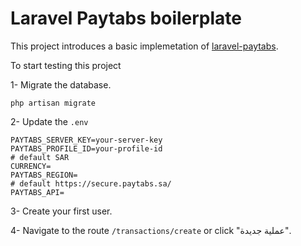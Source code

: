 # Laravel Paytabs boilerplate

This project introduces a basic implemetation of [laravel-paytabs](https://github.com/devinweb/laravel-paytabs).

To start testing this project

1- Migrate the database.

```shell
php artisan migrate
```

2- Update the `.env`

```shell
PAYTABS_SERVER_KEY=your-server-key
PAYTABS_PROFILE_ID=your-profile-id
# default SAR
CURRENCY=
PAYTABS_REGION=
# default https://secure.paytabs.sa/
PAYTABS_API=
```

3- Create your first user.

4- Navigate to the route `/transactions/create` or click "عملية جديدة".
